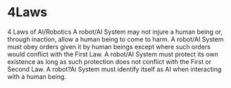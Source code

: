 # 4Laws
4 Laws of AI/Robotics
A robot/AI System may not injure a human being or, through inaction, allow a human being to come to harm.
A robot/AI System must obey orders given it by human beings except where such orders would conflict with the First Law.
A robot/AI System must protect its own existence as long as such protection does not conflict with the First or Second Law.
A robot?Ai System must identify itself as AI when interacting with a human being.
